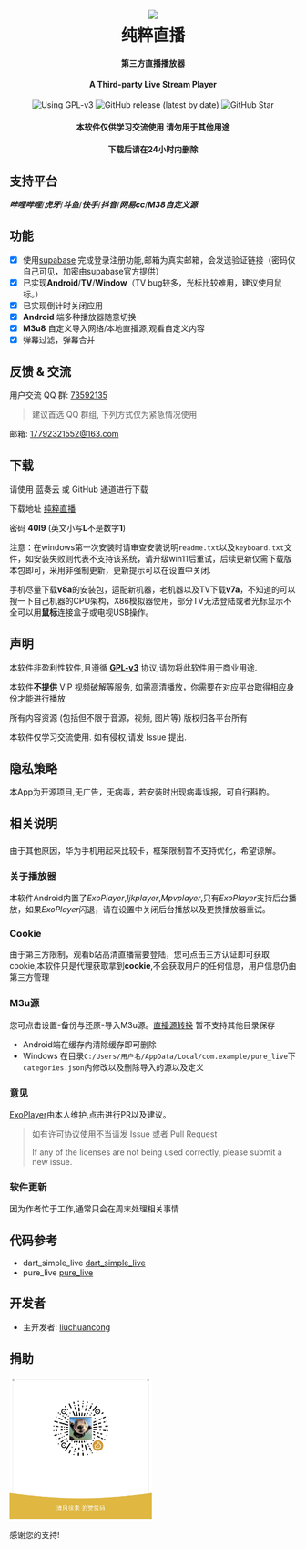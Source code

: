 
<h1 align="center">
  <br>
  <img src="https://github.com/liuchuancong/pure_live/blob/master/assets/icons/icon.png" width="150"/>
  <br>
  纯粹直播
  <br>
</h1>
<h4 align="center">第三方直播播放器</h4>
<h4 align="center">A Third-party Live Stream Player</h4>
<p align="center">
	<img alt="Using GPL-v3" src="https://img.shields.io/github/license/liuchuancong/pure_live">
	<img alt="GitHub release (latest by date)" src="https://img.shields.io/github/v/release/liuchuancong/pure_live">
  <img alt="GitHub Star" src="https://img.shields.io/github/stars/liuchuancong/pure_live">
  <h4 align="center">本软件仅供学习交流使用  请勿用于其他用途</h4>
	<h4 align="center">下载后请在24小时内删除</h4>
</p>

## 支持平台

***哔哩哔哩***/***虎牙***/***斗鱼***/***快手***/***抖音***/***网易cc***/***M38自定义源***

## 功能

- [X] 使用[supabase](https://supabase.com/) 完成登录注册功能,邮箱为真实邮箱，会发送验证链接（密码仅自己可见，加密由supabase官方提供）  
- [X] 已实现**Android**/**TV**/**Window**（TV bug较多，光标比较难用，建议使用鼠标。）  
- [X] 已实现倒计时关闭应用
- [X] **Android** 端多种播放器随意切换
- [X] **M3u8** 自定义导入网络/本地直播源,观看自定义内容
- [X] 弹幕过滤，弹幕合并

## 反馈 & 交流

用户交流 QQ 群: <a href="http://qm.qq.com/cgi-bin/qm/qr?_wv=1027&k=-V1cVzigTfJ3V0meG2gOOFJy9FQsSuHu&authKey=Tsu8%2Fys0QC5AqlHGl%2FhoqMKg88Rd%2BJxXHUsUCzKhELals9MOq52vjIy8qnGg2I5o&noverify=0&group_code=73592135">73592135</a> 
> 建议首选 QQ 群组, 下列方式仅为紧急情况使用

邮箱: 17792321552@163.com

## 下载

请使用 蓝奏云 或 GitHub 通道进行下载

下载地址 [纯粹直播](https://wwvr.lanzouw.com/b01f6rqab)

密码 **40l9** (英文小写**L**不是数字**1**)

注意：在windows第一次安装时请审查安装说明`readme.txt`以及`keyboard.txt`文件，如安装失败则代表不支持该系统，请升级win11后重试，后续更新仅需下载版本包即可，采用非强制更新，更新提示可以在设置中关闭.

手机尽量下载**v8a**的安装包，适配新机器，老机器以及TV下载**v7a**，不知道的可以搜一下自己机器的CPU架构，X86模拟器使用，部分TV无法登陆或者光标显示不全可以用**鼠标**连接盒子或电视USB操作。

## 声明

本软件非盈利性软件,且遵循 [**GPL-v3**](LICENSE) 协议,请勿将此软件用于商业用途.

本软件**不提供** VIP  视频破解等服务, 如需高清播放，你需要在对应平台取得相应身份才能进行播放

所有内容资源 (包括但不限于音源，视频, 图片等) 版权归各平台所有

本软件仅学习交流使用. 如有侵权,请发 Issue 提出.

## 隐私策略

本App为开源项目,无广告，无病毒，若安装时出现病毒误报，可自行斟酌。

## 相关说明
###
由于其他原因，华为手机用起来比较卡，框架限制暂不支持优化，希望谅解。
### 关于播放器

本软件Android内置了*ExoPlayer*,*Ijkplayer*,*Mpvplayer*,只有*ExoPlayer*支持后台播放，如果*ExoPlayer*闪退，请在设置中关闭后台播放以及更换播放器重试。

### Cookie

由于第三方限制，观看b站高清直播需要登陆，您可点击三方认证即可获取cookie,本软件只是代理获取拿到**cookie**,不会获取用户的任何信息，用户信息仍由第三方管理

### M3u源
您可点击设置-备份与还原-导入M3u源。[直播源转换](https://guihet.com/tvlistconvert.html)
暂不支持其他目录保存
* Android端在缓存内清除缓存即可删除
* Windows 在目录`C:/Users/用户名/AppData/Local/com.example/pure_live`下`categories.json`内修改以及删除导入的源以及定义
### 意见
[ExoPlayer](https://github.com/liuchuancong/better_player/tree/media3)由本人维护,点击进行PR以及建议。
> 如有许可协议使用不当请发 Issue 或者 Pull Request
>
> If any of the licenses are not being used correctly, please submit a new issue.
### 软件更新

因为作者忙于工作,通常只会在周末处理相关事情
## 代码参考

* dart_simple_live [dart_simple_live](https://github.com/xiaoyaocz/dart_simple_live)
* pure_live [pure_live](https://github.com/Jackiu1997/pure_live)
  
## 开发者

* 主开发者: [liuchuancong](https://github.com/liuchuancong)

## 捐助

<img alt="wechat" width="250" src="https://github.com/liuchuancong/pure_live/blob/master/assets/images/wechat.png">


感谢您的支持!


